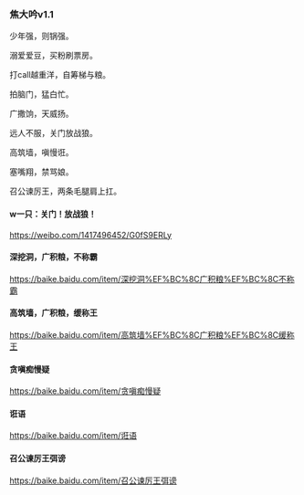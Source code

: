 ### 焦大吟v1.1
少年强，则锅强。

溺爱爱豆，买粉刷票房。

打call越重洋，自筹梯与粮。

拍脑门，猛白忙。

广撒饷，天威扬。

远人不服，关门放战狼。

高筑墙，嗔慢诳。

塞嘴翔，禁骂娘。

召公谏厉王，两条毛腿肩上扛。

#### w一只：关门！放战狼！
https://weibo.com/1417496452/G0fS9ERLy
#### 深挖洞，广积粮，不称霸
https://baike.baidu.com/item/深挖洞%EF%BC%8C广积粮%EF%BC%8C不称霸
#### 高筑墙，广积粮，缓称王
https://baike.baidu.com/item/高筑墙%EF%BC%8C广积粮%EF%BC%8C缓称王
#### 贪嗔痴慢疑
https://baike.baidu.com/item/贪嗔痴慢疑
#### 诳语
https://baike.baidu.com/item/诳语
#### 召公谏厉王弭谤
https://baike.baidu.com/item/召公谏厉王弭谤
